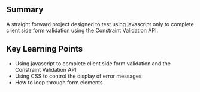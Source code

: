 ## Summary

A straight forward project designed to test using javascript only to complete client side form validation using the Constraint Validation API.

## Key Learning Points

- Using javascript to complete client side form validation and the Constraint Validation API
- Using CSS to control the display of error messages
- How to loop through form elements
